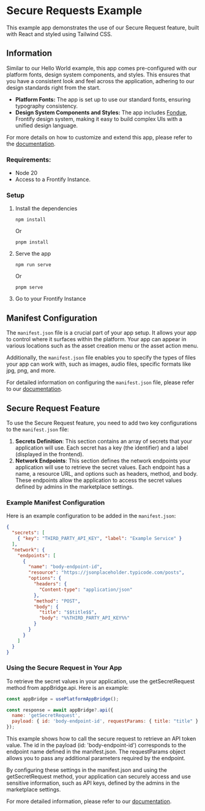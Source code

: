# Secure Requests Example
This example app demonstrates the use of our Secure Request feature, built with React and styled using Tailwind CSS.

## Information

Similar to our Hello World example, this app comes pre-configured with our platform fonts, design system components, and styles. This ensures that you have a consistent look and feel across the application, adhering to our design standards right from the start.

- **Platform Fonts:** The app is set up to use our standard fonts, ensuring typography consistency.
- **Design System Components and Styles:** The app includes [Fondue](https://fondue-components.frontify.com/), Frontify design system, making it easy to build complex UIs with a unified design language.

For more details on how to customize and extend this app, please refer to the [documentation](https://developer.frontify.com/).

### Requirements:

-   Node 20
-   Access to a Frontify Instance.

### Setup
1. Install the dependencies
    ```
    npm install
    ```
   Or
    ```
    pnpm install
    ```
2. Serve the app
    ```
    npm run serve
    ```
    Or
    ```
    pnpm serve
    ```
3. Go to your Frontify Instance

## Manifest Configuration

The `manifest.json` file is a crucial part of your app setup. It allows your app to control where it surfaces within the platform. Your app can appear in various locations such as the asset creation menu or the asset action menu.

Additionally, the `manifest.json` file enables you to specify the types of files your app can work with, such as images, audio files, specific formats like jpg, png, and more.

For detailed information on configuring the `manifest.json` file, please refer to our [documentation](https://developer.frontify.com/).

## Secure Request Feature

To use the Secure Request feature, you need to add two key configurations to the `manifest.json` file:

1. **Secrets Definition**: This section contains an array of secrets that your application will use. Each secret has a key (the identifier) and a label (displayed in the frontend).
2. **Network Endpoints**: This section defines the network endpoints your application will use to retrieve the secret values. Each endpoint has a name, a resource URL, and options such as headers, method, and body. These endpoints allow the application to access the secret values defined by admins in the marketplace settings.

### Example Manifest Configuration

Here is an example configuration to be added in the `manifest.json`:

```json
{
  "secrets": [
    { "key": "THIRD_PARTY_API_KEY", "label": "Example Service" }
  ],
  "network": {
    "endpoints": [
      {
        "name": "body-endpoint-id",
        "resource": "https://jsonplaceholder.typicode.com/posts",
        "options": {
          "headers": {
            "Content-type": "application/json"
          },
          "method": "POST",
          "body": {
            "title": "$$title$$",
            "body": "%%THIRD_PARTY_API_KEY%%"
          }
        }
      }
    ]
  }
}
```

### Using the Secure Request in Your App
To retrieve the secret values in your application, use the getSecretRequest method from appBridge.api. Here is an example:

```javascript
const appBridge = usePlatformAppBridge();

const response = await appBridge?.api({
  name: 'getSecretRequest',
  payload: { id: 'body-endpoint-id', requestParams: { title: "title" } },
});
```
This example shows how to call the secure request to retrieve an API token value. The id in the payload (id: 'body-endpoint-id') corresponds to the endpoint name defined in the manifest.json. The requestParams object allows you to pass any additional parameters required by the endpoint.

By configuring these settings in the manifest.json and using the getSecretRequest method, your application can securely access and use sensitive information, such as API keys, defined by the admins in the marketplace settings.

For more detailed information, please refer to our [documentation](https://developer.frontify.com/).
